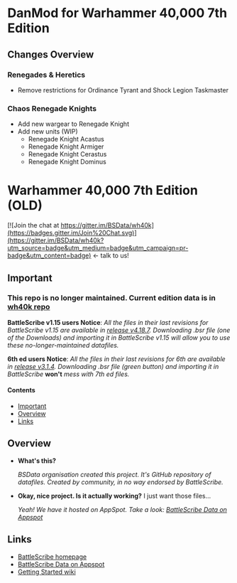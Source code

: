 DanMod for Warhammer 40,000 7th Edition
============================

## Changes Overview ##

### Renegades & Heretics ###
* Remove restrictions for Ordinance Tyrant and Shock Legion Taskmaster

### Chaos Renegade Knights ###
* Add new wargear to Renegade Knight
* Add new units (WIP)
  * Renegade Knight Acastus
  * Renegade Knight Armiger
  * Renegade Knight Cerastus
  * Renegade Knight Dominus

Warhammer 40,000 7th Edition (OLD)
============================

[![Join the chat at https://gitter.im/BSData/wh40k](https://badges.gitter.im/Join%20Chat.svg)](https://gitter.im/BSData/wh40k?utm_source=badge&utm_medium=badge&utm_campaign=pr-badge&utm_content=badge) <- talk to us!

## Important ##

### This repo is no longer maintained. Current edition data is in [wh40k repo](https://github.com/BSData/wh40k) ###

__BattleScribe v1.15 users Notice__: _All the files in their last revisions for BattleScribe v1.15 are available in [release v4.18.7](https://github.com/BSData/wh40k-7th-edition/releases/tag/v4.18.7). Downloading .bsr file (one of the Downloads) and importing it in BattleScribe v1.15 will allow you to use these no-longer-maintained datafiles._

__6th ed users Notice__: _All the files in their last revisions for 6th are available in [release v3.1.4](https://github.com/BSData/wh40k-7th-edition/releases/tag/v3.1.4). Downloading .bsr file (green button) and importing it in BattleScribe_ __won't__ _mess with 7th ed files._

#### Contents ####

* [Important][]
* [Overview][]
* [Links][]

[Important]: #important
[Overview]: #overview
[Links]: #links


## Overview ##

* __What's this?__
  
  _BSData organisation created this project. It's GitHub repository of datafiles. Created by community, in no way endorsed by BattleScribe._

* __Okay, nice project. Is it actually working?__ I just want those files...
  
  _Yeah! We have it hosted on AppSpot. Take a look: [BattleScribe Data on Appspot][]_

## Links ##

* [BattleScribe homepage][]
* [BattleScribe Data on Appspot][]
* [Getting Started wiki][]


[BattleScribe homepage]: http://www.battlescribe.net/
[BattleScribe Data on Appspot]: http://battlescribedata.appspot.com/#/repos
[Getting Started wiki]: https://github.com/BSData/bsdata/wiki/Home#getting-started
